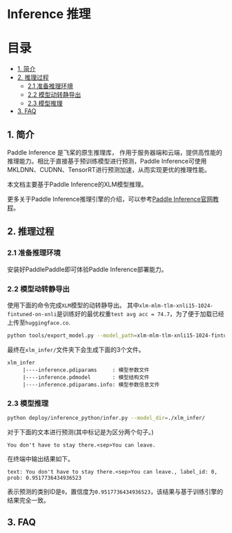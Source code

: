 # Inference 推理


# 目录

- [1. 简介]()
- [2. 推理过程]()
    - [2.1 准备推理环境]()
    - [2.2 模型动转静导出]()
    - [2.3 模型推理]()
- [3. FAQ]()


## 1. 简介

Paddle Inference 是飞桨的原生推理库， 作用于服务器端和云端，提供高性能的推理能力。相比于直接基于预训练模型进行预测，Paddle Inference可使用MKLDNN、CUDNN、TensorRT进行预测加速，从而实现更优的推理性能。

本文档主要基于Paddle Inference的XLM模型推理。

更多关于Paddle Inference推理引擎的介绍，可以参考[Paddle Inference官网教程](https://www.paddlepaddle.org.cn/documentation/docs/zh/guides/05_inference_deployment/inference/inference_cn.html)。


## 2. 推理过程

### 2.1 准备推理环境

安装好PaddlePaddle即可体验Paddle Inference部署能力。


### 2.2 模型动转静导出

使用下面的命令完成`XLM`模型的动转静导出。
其中`xlm-mlm-tlm-xnli15-1024-fintuned-on-xnli`是训练好的最优权重`test avg acc = 74.7`，为了便于加载已经上传至`huggingface.co`.
```bash
python tools/export_model.py --model_path=xlm-mlm-tlm-xnli15-1024-fintuned-on-xnli --save_inference_dir=./xlm_infer
```

最终在`xlm_infer/`文件夹下会生成下面的3个文件。

```
xlm_infer
     |----inference.pdiparams     : 模型参数文件
     |----inference.pdmodel       : 模型结构文件
     |----inference.pdiparams.info: 模型参数信息文件
```

### 2.3 模型推理


```bash
python deploy/inference_python/infer.py --model_dir=./xlm_infer/
```

对于下面的文本进行预测(其中<sep>标记是为区分两个句子。)

`You don't have to stay there.<sep>You can leave.`

在终端中输出结果如下。

```
text: You don't have to stay there.<sep>You can leave., label_id: 0, prob: 0.9517736434936523
```

表示预测的类别ID是`0`，置信度为`0.9517736434936523`，该结果与基于训练引擎的结果完全一致。


## 3. FAQ
